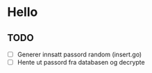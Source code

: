 # Hello

## TODO
 - [ ] Generer innsatt passord random (insert.go)
 - [ ] Hente ut passord fra databasen og decrypte